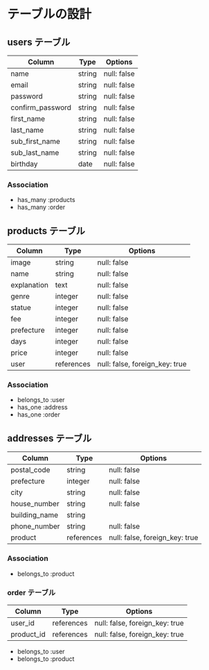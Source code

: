 # テーブルの設計

## users テーブル

| Column           | Type     | Options     |
| ---------------  | -------- | ----------- |
| name             | string   | null: false |
| email            | string   | null: false |
| password         | string   | null: false |
| confirm_password | string   | null: false |
| first_name       | string   | null: false |
| last_name        | string   | null: false |
| sub_first_name   | string   | null: false |
| sub_last_name    | string   | null: false |
| birthday         | date     | null: false |

### Association

- has_many :products
- has_many :order

## products テーブル
| Column      | Type       | Options                        |
| ----------- | ---------- | ------------------------------ |
| image       | string     | null: false                    |
| name        | string     | null: false                    |
| explanation | text       | null: false                    |
| genre       | integer    | null: false                    |
| statue      | integer    | null: false                    |
| fee         | integer    | null: false                    |
| prefecture  | integer    | null: false                    |
| days        | integer    | null: false                    |
| price       | integer    | null: false                    |
| user        | references | null: false, foreign_key: true |


### Association

- belongs_to :user
- has_one :address
- has_one :order

## addresses テーブル

| Column        | Type       | Options                        |
| ------------- | ---------- | ------------------------------ |
| postal_code   | string     | null: false                    |
| prefecture    | integer    | null: false                    |
| city          | string     | null: false                    |
| house_number  | string     | null: false                    |
| building_name | string     |                                |
| phone_number  | string     | null: false                    |
| product       | references | null: false, foreign_key: true |

### Association

- belongs_to :product


### order テーブル

| Column        | Type       | Options                        |
| ------------- | ---------- | ------------------------------ |
| user_id       | references | null: false, foreign_key: true |
| product_id    | references | null: false, foreign_key: true |

- belongs_to :user
- belongs_to :product